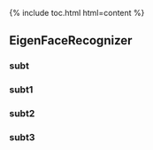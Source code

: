 {% include toc.html html=content %}

## EigenFaceRecognizer

### subt

### subt1


### subt2

### subt3

